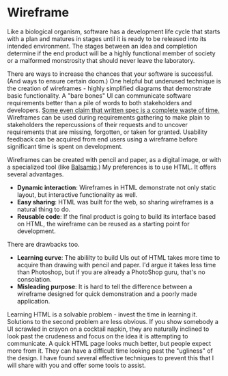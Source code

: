 Wireframe
=========

Like a biological organism, software has a development life cycle that starts with a plan and matures in stages until it is ready to be released into its intended environment. The stages between an idea and completion determine if the end product will be a highly functional member of society or a malformed monstrosity that should never leave the laboratory.

There are ways to increase the chances that your software is successful. (And ways to ensure certain doom.) One helpful but underused technique is the creation of wireframes - highly simplified diagrams that demonstrate basic functionality. A "bare bones" UI can communicate software requirements better than a pile of words to both stakeholders and developers. [Some even claim that written spec is a complete waste of time.](https://gettingreal.37signals.com/ch11_Theres_Nothing_Functional_about_a_Functional_Spec.php) Wireframes can be used during requirements gathering to make plain to stakeholders the repercussions of their requests and to uncover requirements that are missing, forgotten, or taken for granted. Usability feedback can be acquired from end users using a wireframe before significant time is spent on development. 

Wireframes can be created with pencil and paper, as a digital image, or with a specialized tool (like [Balsamiq](https://balsamiq.com/).) My preferences is to use HTML. It offers several advantages.

* **Dynamic interaction**: Wireframes in HTML demonstrate not only static layout, but interactive functionality as well.
* **Easy sharing**: HTML was built for the web, so sharing wireframes is a natural thing to do.
* **Reusable code**: If the final product is going to build its interface based on HTML, the wireframe can be reused as a starting point for development.

There are drawbacks too.

* **Learning curve**: The abililty to build UIs out of HTML takes more time to acquire than drawing with pencil and paper. I'd argue it takes less time than Photoshop, but if you are already a PhotoShop guru, that's no consolation.
* **Misleading purpose**: It is hard to tell the difference between a wireframe designed for quick demonstration and a poorly made application.

Learning HTML is a solvable problem - invest the time in learning it. Solutions to the second problem are less obvious. If you show somebody a UI scrawled in crayon on a cocktail napkin, they are naturally inclined to look past the crudeness and focus on the idea it is attempting to communicate. A quick HTML page looks much better, but people expect more from it. They can have a difficult time looking past the "ugliness" of the design. I have found several effective techniques to prevent this that I will share with you and offer some tools to assist.
